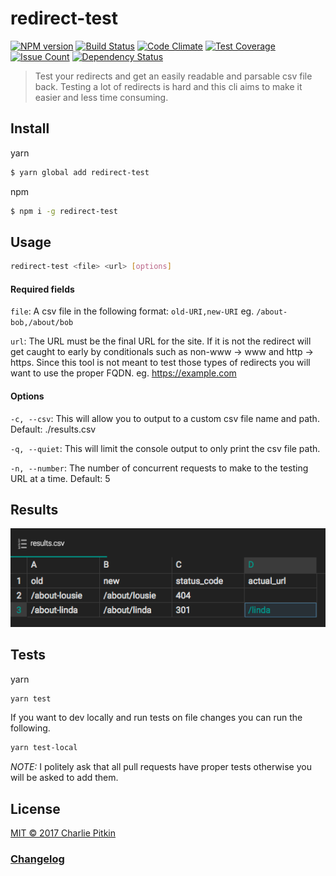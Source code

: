 # redirect-test

[![NPM version](https://img.shields.io/npm/v/redirect-test.svg?style=flat-square)](https://www.npmjs.com/package/redirect-test)
[![Build Status](https://travis-ci.org/cpitkin/redirect-test.svg?branch=master)](https://travis-ci.org/cpitkin/redirect-test)
[![Code Climate](https://codeclimate.com/github/cpitkin/redirect-test/badges/gpa.svg)](https://codeclimate.com/github/cpitkin/redirect-test)
[![Test Coverage](https://codeclimate.com/github/cpitkin/redirect-test/badges/coverage.svg)](https://codeclimate.com/github/cpitkin/redirect-test/coverage)
[![Issue Count](https://codeclimate.com/github/cpitkin/redirect-test/badges/issue_count.svg)](https://codeclimate.com/github/cpitkin/redirect-test)
[![Dependency Status](https://david-dm.org/cpitkin/redirect-test.svg)](https://david-dm.org/cpitkin/redirect-test)

> Test your redirects and get an easily readable and parsable csv file back. Testing a lot of redirects is hard and this cli aims to make it easier and less time consuming.

## Install

yarn

```sh
$ yarn global add redirect-test
```

npm

```sh
$ npm i -g redirect-test
```

## Usage

```sh
redirect-test <file> <url> [options]
```
#### Required fields

`file`: A csv file in the following format:
`old-URI,new-URI` eg. `/about-bob,/about/bob`

`url`: The URL must be the final URL for the site. If it is not the redirect will get caught to early by conditionals such as non-www -> www and http -> https. Since this tool is not meant to test those types of redirects you will want to use the proper FQDN. eg. https://example.com

#### Options

`-c, --csv`: This will allow you to output to a custom csv file name and path. Default: ./results.csv

`-q, --quiet`: This will limit the console output to only print the csv file path.

`-n, --number`: The number of concurrent requests to make to the testing URL at a time. Default: 5

## Results

![Screenshot](images/results.csv.png)

## Tests

yarn
```sh
yarn test
```

If you want to dev locally and run tests on file changes you can run the following.

```sh
yarn test-local
```

*NOTE:* I politely ask that all pull requests have proper tests otherwise you will be asked to add them.

## License

[MIT © 2017 Charlie Pitkin](LICENSE)

### [Changelog](CHANGELOG.md)
